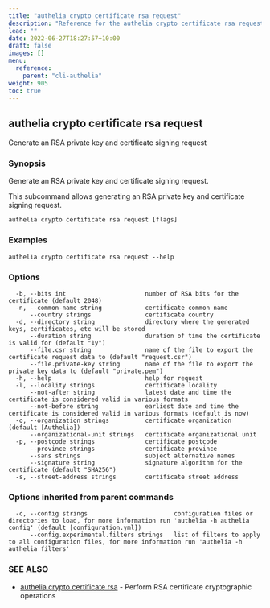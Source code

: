 ```yaml
---
title: "authelia crypto certificate rsa request"
description: "Reference for the authelia crypto certificate rsa request command."
lead: ""
date: 2022-06-27T18:27:57+10:00
draft: false
images: []
menu:
  reference:
    parent: "cli-authelia"
weight: 905
toc: true
---
```


## authelia crypto certificate rsa request

Generate an RSA private key and certificate signing request

### Synopsis

Generate an RSA private key and certificate signing request.

This subcommand allows generating an RSA private key and certificate signing request.

```
authelia crypto certificate rsa request [flags]
```

### Examples

```
authelia crypto certificate rsa request --help
```

### Options

```
  -b, --bits int                      number of RSA bits for the certificate (default 2048)
  -n, --common-name string            certificate common name
      --country strings               certificate country
  -d, --directory string              directory where the generated keys, certificates, etc will be stored
      --duration string               duration of time the certificate is valid for (default "1y")
      --file.csr string               name of the file to export the certificate request data to (default "request.csr")
      --file.private-key string       name of the file to export the private key data to (default "private.pem")
  -h, --help                          help for request
  -l, --locality strings              certificate locality
      --not-after string              latest date and time the certificate is considered valid in various formats
      --not-before string             earliest date and time the certificate is considered valid in various formats (default is now)
  -o, --organization strings          certificate organization (default [Authelia])
      --organizational-unit strings   certificate organizational unit
  -p, --postcode strings              certificate postcode
      --province strings              certificate province
      --sans strings                  subject alternative names
      --signature string              signature algorithm for the certificate (default "SHA256")
  -s, --street-address strings        certificate street address
```

### Options inherited from parent commands

```
  -c, --config strings                        configuration files or directories to load, for more information run 'authelia -h authelia config' (default [configuration.yml])
      --config.experimental.filters strings   list of filters to apply to all configuration files, for more information run 'authelia -h authelia filters'
```

### SEE ALSO

* [authelia crypto certificate rsa](authelia_crypto_certificate_rsa.md)	 - Perform RSA certificate cryptographic operations

